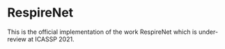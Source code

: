 # RespireNet
This is the official implementation of the work RespireNet which is under-review at ICASSP 2021.
